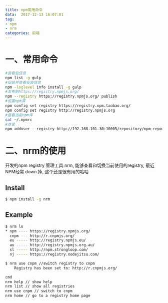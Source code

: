 ```yaml
---
title: npm常用命令
data:  2017-12-13 16:07:01
tag:
- npm
- nrm
categories: 前端
---
```


# 一、常用命令

```bash
#查看包信息
npm list -g gulp  
#安装并查看安装信息
npm -loglevel info install -g gulp  
#发布到https://registry.npmjs.org/
npm --registry https://registry.npmjs.org/ publish  
#设置npm库
npm config set registry https://registry.npm.taobao.org/
npm config set registry http://registry.npmjs.org 
#查看当前npm库
cat ~/.npmrc
#登录
npm adduser –-registry http://192.168.101.30:10005/repository/npm-repo-hosted/
```



# 二、nrm的使用

开发的npm registry 管理工具 nrm,  能够查看和切换当前使用的registry, 最近NPM经常 down 掉, 这个还是很有用的哈哈

## Install

```bash
$ npm install -g nrm
```

## Example

```bash
$ nrm ls
* npm ---- https://registry.npmjs.org/
  cnpm --- http://r.cnpmjs.org/
  eu ----- http://registry.npmjs.eu/
  au ----- http://registry.npmjs.org.au/
  sl ----- http://npm.strongloop.com/
  nj ----- https://registry.nodejitsu.com/
```

```bash
$ nrm use cnpm //switch registry to cnpm
	Registry has been set to: http://r.cnpmjs.org/
```

```bash
cmd
nrm help // show help
nrm list // show all registries
nrm use cnpm // switch to cnpm
nrm home // go to a registry home page
```




